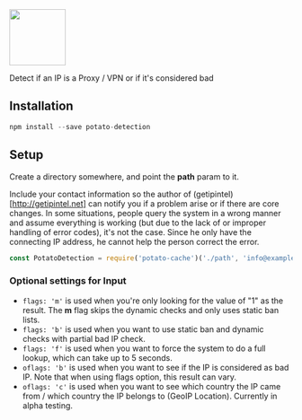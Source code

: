 <img width="100" src="https://raw.githubusercontent.com/feross/standard/master/sticker.png" />

Detect if an IP is a Proxy / VPN or if it's considered bad

## Installation ##
```javascript
npm install --save potato-detection
```
## Setup ##
Create a directory somewhere, and point the **path** param to it.

Include your contact information so the author of (getipintel)[http://getipintel.net] can notify you if a problem arise or if there are core changes. In some situations, people query the system in a wrong manner and assume everything is working (but due to the lack of or improper handling of error codes), it's not the case. Since he only have the connecting IP address, he cannot help the person correct the error.

```javascript
const PotatoDetection = require('potato-cache')('./path', 'info@example.com')
```
### Optional settings for Input ###
* ```flags: 'm'``` is used when you're only looking for the value of "1" as the result. The **m** flag skips the dynamic checks and only uses static ban lists.
* ```flags: 'b'``` is used when you want to use static ban and dynamic checks with partial bad IP check.
* ```flags: 'f'``` is used when you want to force the system to do a full lookup, which can take up to 5 seconds.
* ```oflags: 'b'``` is used when you want to see if the IP is considered as bad IP. Note that when using flags option, this result can vary.
* ```oflags: 'c'``` is used when you want to see which country the IP came from / which country the IP belongs to (GeoIP Location). Currently in alpha testing.
